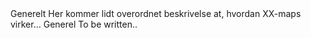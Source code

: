 <da>
Generelt
Her kommer lidt overordnet beskrivelse at, hvordan XX-maps virker...
</da>
<en>
Generel
To be written..
</en>
